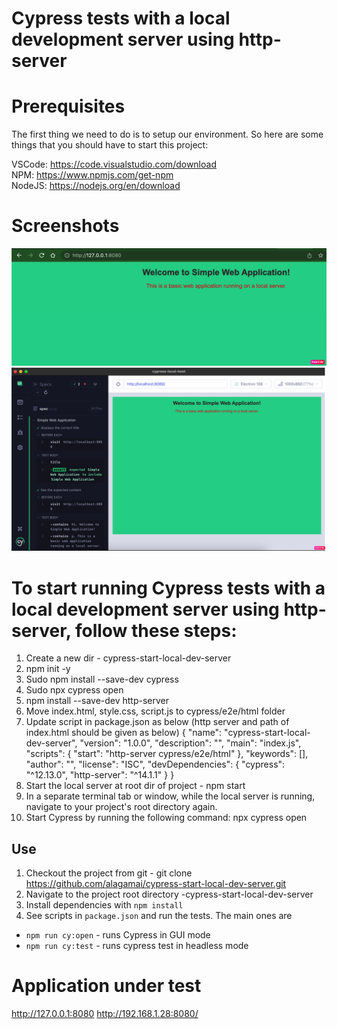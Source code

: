 # Cypress tests with a local development server using http-server

# Prerequisites

The first thing we need to do is to setup our environment. So here are some things that you should have to start this project:

VSCode: https://code.visualstudio.com/download </br>
NPM: https://www.npmjs.com/get-npm </br>
NodeJS: https://nodejs.org/en/download

# Screenshots
![cypress-cloud-runner-report1](https://github.com/alagamai/cypress-start-local-dev-server/blob/main/cypress/images/report1.png "cypress-cloud-runner-report1")
![cypress-cloud-runner-report2](https://github.com/alagamai/cypress-start-local-dev-server/blob/main/cypress/images/report2.png "cypress-cloud-runner-report2")

# To start running Cypress tests with a local development server using http-server, follow these steps:
1. Create a new dir - cypress-start-local-dev-server
2. npm init -y
3. Sudo npm install --save-dev cypress
4. Sudo npx cypress open 
5. npm install --save-dev http-server 
6. Move index.html, style.css, script.js to cypress/e2e/html folder 
7. Update script in package.json as below 
(http server and path of index.html should be given as below)
{
	"name": "cypress-start-local-dev-server",
	"version": "1.0.0",
	"description": "",
	"main": "index.js",
	"scripts": {
		"start": "http-server cypress/e2e/html"
	},
	"keywords": [],
	"author": "",
	"license": "ISC",
	"devDependencies": {
		"cypress": "^12.13.0",
		"http-server": "^14.1.1"
	}
}
8. Start the local server at root dir of project - npm start
9. In a separate terminal tab or window, while the local server is running, navigate to your project's root directory again.
10. Start Cypress by running the following command: npx cypress open



## Use

1. Checkout the project from git - git clone https://github.com/alagamai/cypress-start-local-dev-server.git
2. Navigate to the project root directory -cypress-start-local-dev-server
3. Install dependencies with `npm install` 
4. See scripts in `package.json` and run the tests. The main ones are
* `npm run cy:open` - runs Cypress in GUI mode
* `npm run cy:test` - runs cypress test in headless mode
    
# Application under test

http://127.0.0.1:8080
http://192.168.1.28:8080/
